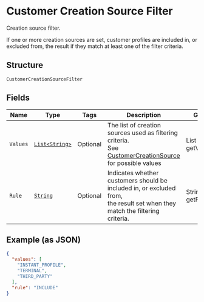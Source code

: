 
# Customer Creation Source Filter

Creation source filter.

If one or more creation sources are set, customer profiles are included in,
or excluded from, the result if they match at least one of the filter
criteria.

## Structure

`CustomerCreationSourceFilter`

## Fields

| Name | Type | Tags | Description | Getter |
|  --- | --- | --- | --- | --- |
| `Values` | [`List<String>`](/doc/models/customer-creation-source.md) | Optional | The list of creation sources used as filtering criteria.<br>See [CustomerCreationSource](#type-customercreationsource) for possible values | List<String> getValues() |
| `Rule` | [`String`](/doc/models/customer-inclusion-exclusion.md) | Optional | Indicates whether customers should be included in, or excluded from,<br>the result set when they match the filtering criteria. | String getRule() |

## Example (as JSON)

```json
{
  "values": [
    "INSTANT_PROFILE",
    "TERMINAL",
    "THIRD_PARTY"
  ],
  "rule": "INCLUDE"
}
```

